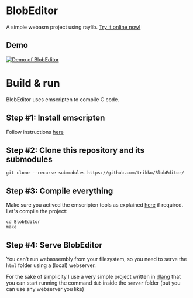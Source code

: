 # BlobEditor
A simple webasm project using raylib. [Try it online now!](https://www.andreafontana.it/BlobEditor/)

## Demo
[![Demo of BlobEditor](https://github.com/trikko/BlobEditor/raw/main/output.gif)](https://www.andreafontana.it/BlobEditor/)

# Build & run
BlobEditor uses emscripten to compile C code.

## Step #1: Install emscripten
Follow instructions [here](https://emscripten.org/docs/getting_started/downloads.html)

## Step #2: Clone this repository and its submodules
```git clone --recurse-submodules https://github.com/trikko/BlobEditor/```

## Step #3: Compile everything
Make sure you actived the emscripten tools as explained [here](https://emscripten.org/docs/getting_started/downloads.html) if required. Let's compile the project:
```
cd BlobEditor
make
```

## Step #4: Serve BlobEditor
You can't run webassembly from your filesystem, so you need to serve the ```html``` folder using a (local) webserver.

For the sake of simplicity I use a very simple project written in [dlang](https://dlang.org) that you can start running the command ```dub``` inside the ```server``` folder (but you can use any webserver you like)
